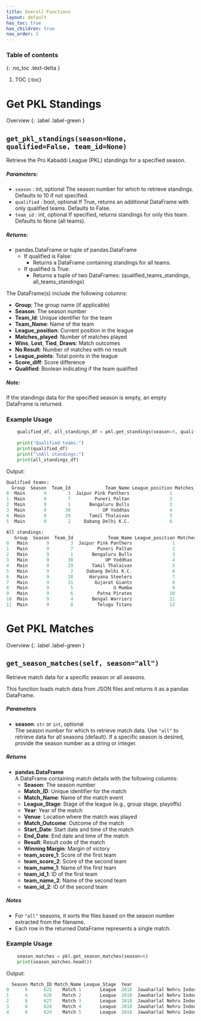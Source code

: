 ```yaml
---
title: Overall Functions
layout: default
has_toc: true
has_children: true
nav_order: 2
---
```


### Table of contents

{: .no_toc .text-delta }

1. TOC
{:toc}


# Get PKL Standings 

Overview
{: .label .label-green }

## `get_pkl_standings(season=None, qualified=False, team_id=None)`

Retrieve the Pro Kabaddi League (PKL) standings for a specified season.
 
##### Parameters:

- `season` : int, optional
    The season number for which to retrieve standings. Defaults to 10 if not specified.
- `qualified` : bool, optional
    If True, returns an additional DataFrame with only qualified teams. Defaults to False.
- `team_id` : int, optional
    If specified, returns standings for only this team. Defaults to None (all teams).

##### Returns:

- pandas.DataFrame or tuple of pandas.DataFrame
  - If qualified is False: 
    - Returns a DataFrame containing standings for all teams.
  - If qualified is True:
    - Returns a tuple of two DataFrames:
    (qualified_teams_standings, all_teams_standings)


The DataFrame(s) include the following columns:
- **Group**: The group name (if applicable)
- **Season**: The season number
- **Team_Id**: Unique identifier for the team
- **Team_Name**: Name of the team
- **League_position**: Current position in the league
- **Matches_played**: Number of matches played
- **Wins**, **Lost**, **Tied**, **Draws**: Match outcomes
- **No Result**: Number of matches with no result
- **League_points**: Total points in the league
- **Score_diff**: Score difference
- **Qualified**: Boolean indicating if the team qualified



##### Note:

If the standings data for the specified season is empty, an empty DataFrame is returned.


### Example Usage

```python
    qualified_df, all_standings_df = pkl.get_standings(season=9, qualified=True)
    
    print("Qualified teams:")
    print(qualified_df)
    print("\nAll standings:")
    print(all_standings_df)
```

Output:

```python
Qualified teams:
  Group  Season  Team_Id             Team_Name League_position Matches_played Wins Lost Tied Draws No Result League_points Score_diff  Qualified
0  Main       9        3  Jaipur Pink Panthers               1             22   15    6    1     0         0            82        174       True
1  Main       9        7         Puneri Paltan               2             22   14    6    2     0         0            80         66       True
2  Main       9        1       Bengaluru Bulls               3             22   13    8    1     0         0            74         39       True
3  Main       9       30            UP Yoddhas               4             22   12    8    2     0         0            71         42       True
4  Main       9       29       Tamil Thalaivas               5             22   10    8    4     0         0            66          5       True
5  Main       9        2     Dabang Delhi K.C.               6             22   10   10    2     0         0            63         17       True

All standings:
   Group  Season  Team_Id             Team_Name League_position Matches_played Wins Lost Tied Draws No Result League_points Score_diff  Qualified
0   Main       9        3  Jaipur Pink Panthers               1             22   15    6    1     0         0            82        174       True
1   Main       9        7         Puneri Paltan               2             22   14    6    2     0         0            80         66       True
2   Main       9        1       Bengaluru Bulls               3             22   13    8    1     0         0            74         39       True
3   Main       9       30            UP Yoddhas               4             22   12    8    2     0         0            71         42       True
4   Main       9       29       Tamil Thalaivas               5             22   10    8    4     0         0            66          5       True
5   Main       9        2     Dabang Delhi K.C.               6             22   10   10    2     0         0            63         17       True
6   Main       9       28      Haryana Steelers               7             22   10   10    2     0         0            61         16      False
7   Main       9       31        Gujarat Giants               8             22    9   11    2     0         0            59        -16      False
8   Main       9        5               U Mumba               9             22   10   12    0     0         0            56        -28      False
9   Main       9        6         Patna Pirates              10             22    8   11    3     0         0            54        -58      False
10  Main       9        4       Bengal Warriorz              11             22    8   11    3     0         0            53        -12      False
11  Main       9        8         Telugu Titans              12             22    2   20    0     0         0            15       -245      False
```


# Get PKL Matches

Overview
{: .label .label-green }

## `get_season_matches(self, season="all")`

Retrieve match data for a specific season or all seasons.

This function loads match data from JSON files and returns it as a pandas DataFrame.

##### Parameters

- **season**: `str` or `int`, optional  
  The season number for which to retrieve match data. Use `"all"` to retrieve data for all seasons (default). If a specific season is desired, provide the season number as a string or integer.


##### Returns

- **pandas.DataFrame**  
  A DataFrame containing match details with the following columns:
  - **Season**: The season number
  - **Match_ID**: Unique identifier for the match
  - **Match_Name**: Name of the match event
  - **League_Stage**: Stage of the league (e.g., group stage, playoffs)
  - **Year**: Year of the match
  - **Venue**: Location where the match was played
  - **Match_Outcome**: Outcome of the match
  - **Start_Date**: Start date and time of the match
  - **End_Date**: End date and time of the match
  - **Result**: Result code of the match
  - **Winning Margin**: Margin of victory
  - **team_score_1**: Score of the first team
  - **team_score_2**: Score of the second team
  - **team_name_1**: Name of the first team
  - **team_id_1**: ID of the first team
  - **team_name_2**: Name of the second team
  - **team_id_2**: ID of the second team

##### Notes
  - For `"all"` seasons, it sorts the files based on the season number extracted from the filename.
  - Each row in the returned DataFrame represents a single match.


### Example Usage

```python
    season_matches = pkl.get_season_matches(season=6)
    print(season_matches.head())

```

Output:

```python
  Season Match_ID Match_Name League_Stage  Year                                     Venue                  Match_Outcome              Start_Date                End_Date Result Winning Margin team_score_1 team_score_2        team_name_1 team_id_1       team_name_2 team_id_2
0      6      625    Match 1       League  2018  Jawaharlal Nehru Indoor Stadium, Chennai  Tamil Thalaivas Won by 16 Pts  2018-10-07T20:00+05:30  2018-10-07T20:00+05:30      W             16           42           26    Tamil Thalaivas        29     Patna Pirates         6
1      6      626    Match 2       League  2018  Jawaharlal Nehru Indoor Stadium, Chennai                                 2018-10-07T21:00+05:30  2018-10-07T21:00+05:30   Tied                          32           32      Puneri Paltan         7           U Mumba         5
2      6      627    Match 3       League  2018  Jawaharlal Nehru Indoor Stadium, Chennai    Puneri Paltan Won by 12 Pts  2018-10-08T20:00+05:30  2018-10-08T20:00+05:30      W             12           34           22      Puneri Paltan         7  Haryana Steelers        28
3      6      628    Match 4       League  2018  Jawaharlal Nehru Indoor Stadium, Chennai       U.P. Yoddha Won by 5 Pts  2018-10-08T21:00+05:30  2018-10-08T21:00+05:30      W              5           32           37    Tamil Thalaivas        29       U.P. Yoddha        30
4      6      629    Match 5       League  2018  Jawaharlal Nehru Indoor Stadium, Chennai                                 2018-10-09T20:00+05:30  2018-10-09T20:00+05:30   Tied                          32           32  Dabang Delhi K.C.         2    Gujarat Giants        31
```
